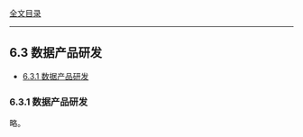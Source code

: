 [全文目录](https://aistudio.baidu.com/projectdetail/8623759)

---

## 6.3 数据产品研发

- [6.3.1 数据产品研发](#631-数据产品研发)

### 6.3.1 数据产品研发
略。
